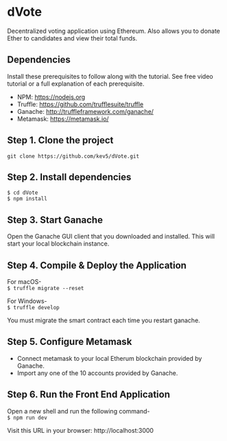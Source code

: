 
# dVote
Decentralized voting application using Ethereum. Also allows you to donate Ether to candidates and view their total funds.

## Dependencies
Install these prerequisites to follow along with the tutorial. See free video tutorial or a full explanation of each prerequisite.
- NPM: https://nodejs.org
- Truffle: https://github.com/trufflesuite/truffle
- Ganache: http://truffleframework.com/ganache/
- Metamask: https://metamask.io/


## Step 1. Clone the project
`git clone https://github.com/kev5/dVote.git`

## Step 2. Install dependencies
```
$ cd dVote
$ npm install
```

## Step 3. Start Ganache
Open the Ganache GUI client that you downloaded and installed. This will start your local blockchain instance.

## Step 4. Compile & Deploy the Application

For macOS-  
`$ truffle migrate --reset`

For Windows-  
`$ truffle develop`  

You must migrate the smart contract each time you restart ganache.

## Step 5. Configure Metamask

- Connect metamask to your local Etherum blockchain provided by Ganache.
- Import any one of the 10 accounts provided by Ganache.

## Step 6. Run the Front End Application

Open a new shell and run the following command-  
`$ npm run dev`  

Visit this URL in your browser: http://localhost:3000
